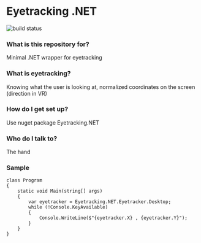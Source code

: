 # Eyetracking .NET #

![build status](https://hnkee.visualstudio.com/Eyetracking.NET/_apis/build/status/Eyetracking.NET-CI)

### What is this repository for? ###

Minimal .NET wrapper for eyetracking

### What is eyetracking? ###

Knowing what the user is looking at, normalized coordinates on the screen (direction in VR)

### How do I get set up? ###

Use nuget package Eyetracking.NET

### Who do I talk to? ###

The hand

### Sample ####

```
class Program
{
    static void Main(string[] args)
    {
        var eyetracker = Eyetracking.NET.Eyetracker.Desktop;
        while (!Console.KeyAvailable)
        {
            Console.WriteLine($"{eyetracker.X} , {eyetracker.Y}");
        }
    }
}
```

